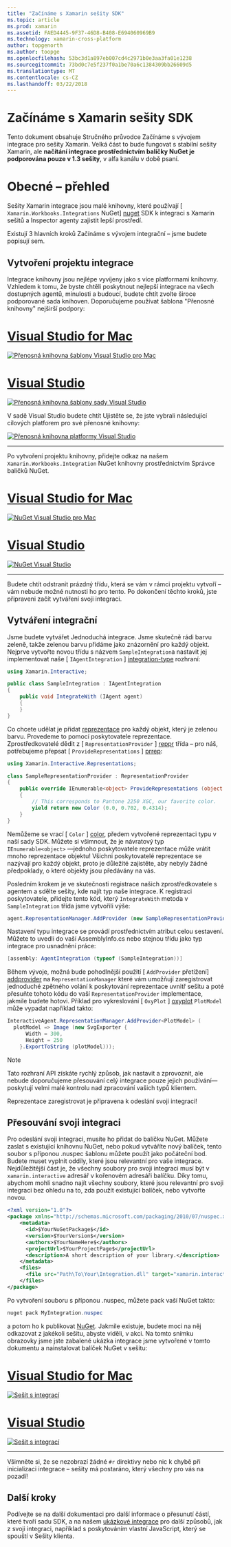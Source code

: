 ```yaml
---
title: "Začínáme s Xamarin sešity SDK"
ms.topic: article
ms.prod: xamarin
ms.assetid: FAED4445-9F37-46D8-B408-E694060969B9
ms.technology: xamarin-cross-platform
author: topgenorth
ms.author: toopge
ms.openlocfilehash: 53bc3d1a897eb007cd4c2971b0e3aa3fa01e1238
ms.sourcegitcommit: 73bd0c7e5f237f0a1be70a6c1384309bb26609d5
ms.translationtype: MT
ms.contentlocale: cs-CZ
ms.lasthandoff: 03/22/2018
---
```

# <a name="getting-started-with-the-xamarin-workbooks-sdk"></a>Začínáme s Xamarin sešity SDK

Tento dokument obsahuje Stručného průvodce Začínáme s vývojem integrace pro sešity Xamarin. Velká část to bude fungovat s stabilní sešity Xamarin, ale **načítání integrace prostřednictvím balíčky NuGet je podporována pouze v 1.3 sešity**, v alfa kanálu v době psaní.

# <a name="general-overview"></a>Obecné – přehled

Sešity Xamarin integrace jsou malé knihovny, které používají [ `Xamarin.Workbooks.Integrations` NuGet] [ nuget] SDK k integraci s Xamarin sešitů a Inspector agenty zajistit lepší prostředí.

Existují 3 hlavních kroků Začínáme s vývojem integrační – jsme budete popisují sem.

## <a name="creating-the-integration-project"></a>Vytvoření projektu integrace

Integrace knihovny jsou nejlépe vyvíjeny jako s více platformami knihovny. Vzhledem k tomu, že byste chtěli poskytnout nejlepší integrace na všech dostupných agentů, minulosti a budoucí, budete chtít zvolte široce podporované sada knihoven. Doporučujeme používat šablona "Přenosné knihovny" nejširší podpory:

# <a name="visual-studio-for-mactabvsmac"></a>[Visual Studio for Mac](#tab/vsmac)

[![Přenosná knihovna šablony Visual Studio pro Mac](images/xamarin-studio-pcl.png)](images/xamarin-studio-pcl.png#lightbox)

# <a name="visual-studiotabvswin"></a>[Visual Studio](#tab/vswin)

[![Přenosná knihovna šablony sady Visual Studio](images/visual-studio-pcl.png)](images/visual-studio-pcl.png#lightbox)

V sadě Visual Studio budete chtít Ujistěte se, že jste vybrali následující cílových platforem pro své přenosné knihovny:

[![Přenosná knihovna platformy Visual Studio](images/visual-studio-pcl-platforms.png)](images/visual-studio-pcl-platforms.png#lightbox)

-----

Po vytvoření projektu knihovny, přidejte odkaz na našem `Xamarin.Workbooks.Integration` NuGet knihovny prostřednictvím Správce balíčků NuGet.

# <a name="visual-studio-for-mactabvsmac"></a>[Visual Studio for Mac](#tab/vsmac)

[![NuGet Visual Studio pro Mac](images/xamarin-studio-nuget.png)](images/xamarin-studio-nuget.png#lightbox)

# <a name="visual-studiotabvswin"></a>[Visual Studio](#tab/vswin)

[![NuGet Visual Studio](images/visual-studio-nuget.png)](images/visual-studio-nuget.png#lightbox)

-----

Budete chtít odstranit prázdný třídu, která se vám v rámci projektu vytvoří – vám nebude možné nutnosti ho pro tento. Po dokončení těchto kroků, jste připraveni začít vytváření svoji integraci.

## <a name="building-an-integration"></a>Vytváření integrační

Jsme budete vytvářet Jednoduchá integrace. Jsme skutečně rádi barvu zeleně, takže zelenou barvu přidáme jako znázornění pro každý objekt. Nejprve vytvořte novou třídu s názvem `SampleIntegration`a nastavit jej implementovat naše [ `IAgentIntegration` ] [ integration-type] rozhraní:

```csharp
using Xamarin.Interactive;

public class SampleIntegration : IAgentIntegration
{
    public void IntegrateWith (IAgent agent)
    {
    }
}
```

Co chcete udělat je přidat [reprezentace](~/tools/workbooks/sdk/representations.md) pro každý objekt, který je zelenou barvu. Provedeme to pomocí poskytovatele reprezentace. Zprostředkovatelé dědit z [ `RepresentationProvider` ] [ reppr] třída – pro náš, potřebujeme přepsat [ `ProvideRepresentations` ] [ prrep]:

```csharp
using Xamarin.Interactive.Representations;

class SampleRepresentationProvider : RepresentationProvider
{
    public override IEnumerable<object> ProvideRepresentations (object obj)
    {
        // This corresponds to Pantone 2250 XGC, our favorite color.
        yield return new Color (0.0, 0.702, 0.4314);
    }
}
```

Nemůžeme se vrací [ `Color` ] [ color], předem vytvořené reprezentaci typu v naší sady SDK.
Můžete si všimnout, že je návratový typ `IEnumerable<object>` &mdash;jednoho poskytovatele reprezentace může vrátit mnoho reprezentace objektu! Všichni poskytovatelé reprezentace se nazývají pro každý objekt, proto je důležité zajistěte, aby nebyly žádné předpoklady, o které objekty jsou předávány na vás.

Posledním krokem je ve skutečnosti registrace našich zprostředkovatele s agentem a sdělte sešity, kde najít typ naše integrace. K registraci poskytovatele, přidejte tento kód, který `IntegrateWith` metoda v `SampleIntegration` třída jsme vytvořili výše:

```csharp
agent.RepresentationManager.AddProvider (new SampleRepresentationProvider ());
```

Nastavení typu integrace se provádí prostřednictvím atribut celou sestavení. Můžete to uvedli do vaší AssemblyInfo.cs nebo stejnou třídu jako typ integrace pro usnadnění práce:

```csharp
[assembly: AgentIntegration (typeof (SampleIntegration))]
````

Během vývoje, možná bude pohodlnější použití [ `AddProvider` přetížení] [ addprovider] na `RepresentationManager` které vám umožňují zaregistrovat jednoduché zpětného volání k poskytování reprezentace uvnitř sešitu a poté přesuňte tohoto kódu do vaší `RepresentationProvider` implementace, jakmile budete hotovi. Příklad pro vykreslování [ `OxyPlot` ] [ oxyplot] `PlotModel` může vypadat například takto:

```csharp
InteractiveAgent.RepresentationManager.AddProvider<PlotModel> (
  plotModel => Image (new SvgExporter {
      Width = 300,
      Height = 250
    }.ExportToString (plotModel)));
```

> [!NOTE]
> Tato rozhraní API získáte rychlý způsob, jak nastavit a zprovoznit, ale nebude doporučujeme přesouvání celý integrace pouze jejich používání&mdash;poskytují velmi malé kontrolu nad zpracování vašich typů klientem.

Reprezentace zaregistrovat je připravena k odeslání svoji integraci!

## <a name="shipping-your-integration"></a>Přesouvání svoji integraci

Pro odeslání svoji integraci, musíte ho přidat do balíčku NuGet.
Můžete zaslat s existující knihovnu NuGet, nebo pokud vytváříte nový balíček, tento soubor s příponou .nuspec šablonu můžete použít jako počáteční bod.
Budete muset vyplnit oddíly, které jsou relevantní pro vaše integrace. Nejdůležitější část je, že všechny soubory pro svoji integraci musí být v `xamarin.interactive` adresář v kořenovém adresáři balíčku. Díky tomu, abychom mohli snadno najít všechny soubory, které jsou relevantní pro svoji integraci bez ohledu na to, zda použít existující balíček, nebo vytvořte novou.

```xml
<?xml version="1.0"?>
<package xmlns="http://schemas.microsoft.com/packaging/2010/07/nuspec.xsd">
    <metadata>
      <id>$YourNuGetPackage$</id>
      <version>$YourVersion$</version>
      <authors>$YourNameHere$</authors>
      <projectUrl>$YourProjectPage$</projectUrl>
      <description>A short description of your library.</description>
    </metadata>
    <files>
      <file src="Path\To\Your\Integration.dll" target="xamarin.interactive" />
    </files>
</package>
```

Po vytvoření souboru s příponou .nuspec, můžete pack vaší NuGet takto:

```csharp
nuget pack MyIntegration.nuspec
```

a potom ho k publikovat [NuGet][nugetorg]. Jakmile existuje, budete moci na něj odkazovat z jakékoli sešitu, abyste viděli, v akci. Na tomto snímku obrazovky jsme jste zabalené ukázka integrace jsme vytvořené v tomto dokumentu a nainstalovat balíček NuGet v sešitu:

# <a name="visual-studio-for-mactabvsmac"></a>[Visual Studio for Mac](#tab/vsmac)

[![Sešit s integrací](images/mac-workbooks-integrated.png)](images/mac-workbooks-integrated.png#lightbox)

# <a name="visual-studiotabvswin"></a>[Visual Studio](#tab/vswin)

[![Sešit s integrací](images/windows-workbooks-integrated.png)](images/windows-workbooks-integrated.png#lightbox)

-----

Všimněte si, že se nezobrazí žádné `#r` direktivy nebo nic k chybě při inicializaci integrace – sešity má postaráno, který všechny pro vás na pozadí!

## <a name="next-steps"></a>Další kroky

Podívejte se na další dokumentaci pro další informace o přesunutí částí, které tvoří sadu SDK, a na našem [ukázkové integrace](~/tools/workbooks/samples/index.md) pro další způsobů, jak z svoji integraci, například s poskytováním vlastní JavaScript, který se spouští v Sešity klienta.

[integration-type]: https://developer.xamarin.com/api/type/Xamarin.Interactive.IAgentIntegration/
[repman-api]: https://developer.xamarin.com/api/type/Xamarin.Interactive.Representations.IRepresentationManager/
[color]: https://developer.xamarin.com/api/type/Xamarin.Interactive.Representations.Color/
[xir]: https://developer.xamarin.com/api/namespace/Xamarin.Interactive.Representations/
[reppr]: https://developer.xamarin.com/api/type/Xamarin.Interactive.Representations.RepresentationProvider/
[prrep]: https://developer.xamarin.com/api/member/Xamarin.Interactive.Representations.RepresentationProvider.ProvideRepresentations/p/System.Object/
[nugetorg]: https://nuget.org
[nuget]: https://nuget.org/packages/Xamarin.Workbooks.Integration
[addprovider]: https://developer.xamarin.com/api/member/Xamarin.Interactive.Representations.IRepresentationManager.AddProvider/
[oxyplot]: http://www.oxyplot.org/
